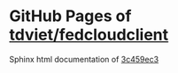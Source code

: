 GitHub Pages of [tdviet/fedcloudclient](https://github.com/tdviet/fedcloudclient.git)
===
Sphinx html documentation of [3c459ec3](https://github.com/tdviet/fedcloudclient/tree/3c459ec30002f9b23c9399ac4acfa76099a0f5eb)
